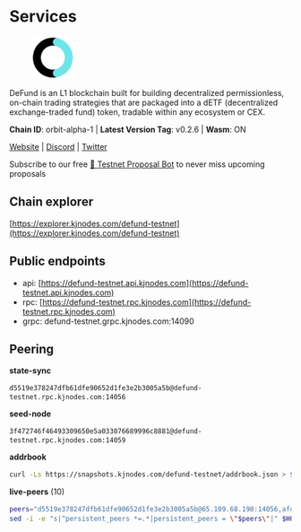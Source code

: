 # Services

<figure><img src="https://raw.githubusercontent.com/kj89/cosmos-images/main/logos/defund.png" alt=""><figcaption></figcaption></figure>

DeFund is an L1 blockchain built for building decentralized permissionless,  on-chain trading strategies that are packaged into a dETF (decentralized  exchange-traded fund) token, tradable within any ecosystem or CEX.

**Chain ID**: orbit-alpha-1 | **Latest Version Tag**: v0.2.6 | **Wasm**: ON

[Website](https://www.defund.app) | [Discord](https://discord.gg/FV26pRPZ3P) | [Twitter](https://twitter.com/defund_finance)



Subscribe to our free [🤖 Testnet Proposal Bot](https://t.me/kjnodes_testnet_proposal_bot) to never miss upcoming proposals


## Chain explorer
[https://explorer.kjnodes.com/defund-testnet](https://explorer.kjnodes.com/defund-testnet)

## Public endpoints

* api: [https://defund-testnet.api.kjnodes.com](https://defund-testnet.api.kjnodes.com)
* rpc: [https://defund-testnet.rpc.kjnodes.com](https://defund-testnet.rpc.kjnodes.com)
* grpc: defund-testnet.grpc.kjnodes.com:14090

## Peering

**state-sync**

```text
d5519e378247dfb61dfe90652d1fe3e2b3005a5b@defund-testnet.rpc.kjnodes.com:14056
```

**seed-node**

```text
3f472746f46493309650e5a033076689996c8881@defund-testnet.rpc.kjnodes.com:14059
```

**addrbook**
```bash
curl -Ls https://snapshots.kjnodes.com/defund-testnet/addrbook.json > $HOME/.defund/config/addrbook.json
```

**live-peers** (10)
```bash
peers="d5519e378247dfb61dfe90652d1fe3e2b3005a5b@65.109.68.190:14056,afdbe2fb845ff591d32f83e4a28b49c59cd9111c@65.109.117.121:13656,6bb46db441cf84b5941717290a74ee8d853f0bdc@38.242.229.49:27656,6406dc6dff130a009ad79bb04eb29b731414811f@141.95.145.41:27656,0634225db2052d7b42f64d63d3d3f9edbbbb9309@65.109.104.111:56108,f417252166d6508a75371573f3c12e8abca238a5@65.108.108.52:13656,5ce286faea0eb730e6d4f3636ab572fea20a879d@86.48.5.92:27656,7adc005534ee09c8b162bf9139663cbe1779ac69@65.108.206.118:36656,7a3c4079964eaca46f63f9a4ba37997ae55bee60@45.85.249.93:27656,8dd9f0759495b4e05ebd68a6c1600824cbed9044@65.109.48.181:28656"
sed -i -e "s|^persistent_peers *=.*|persistent_peers = \"$peers\"|" $HOME/.defund/config/config.toml
```
